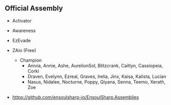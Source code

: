 ## Official Assembly

* Activator
* Awareness
* EzEvade
* ZAio (Free)
    * Champion    
        * Anivia, Annie, Ashe, AurelionSol, Blitzcrank, Caitlyn, Cassiopeia, Corki
        * Draven, Evelynn, Ezreal, Graves, Irelia, Jinx, Kaisa, Kalista, Lucian
        * Nasus, Nidalee, Nocturne, Poppy, Qiyana, Senna, Teemo, Xerath, Zoe
        
* https://github.com/ensoulsharp-io/EnsoulSharp.Assemblies
